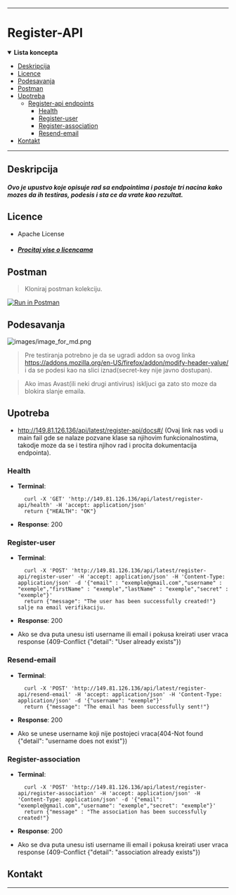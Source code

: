 ___
# Register-API

<details open>

**<summary> Lista koncepta </summary>**

- [Deskripcija](#Deskripcija) 
- [Licence](#Licence)
- [Podesavanja](#Podesavanja)
- [Postman](#Postman)
- [Upotreba](#Upotreba)
  - [Register-api endpoints](#Register-api)    
    - [Health](#Health)
    - [Register-user](#Register-user)
    - [Register-association](#Register-association)
    - [Resend-email](#Resend-email)
- [Kontakt](#Kontakt)
</details>

___

## Deskripcija
##### Ovo je upustvo koje opisuje rad sa endpointima i postoje tri nacina kako mozes da ih testiras, podesis i sta ce da vrate kao rezultat.


## Licence
- Apache License 
- ##### [Procitaj vise o licencama](https://github.com/udomiljubimca/udomiljubimca-register-api/blob/develop/LICENSE)


## Postman
> Kloniraj postman kolekciju.

[![Run in Postman](https://run.pstmn.io/button.svg)](https://god.gw.postman.com/run-collection/aff5aba9dc9daff4ec0f)


## Podesavanja
![images/image_for_md.png](https://github.com/udomiljubimca/udomiljubimca-register-api/blob/fix/README.md/images/image_for_md.png)

> Pre testiranja potrebno je da se ugradi addon sa ovog linka <https://addons.mozilla.org/en-US/firefox/addon/modify-header-value/> i da se podesi kao na slici iznad(secret-key nije javno dostupan).

> Ako imas Avast(ili neki drugi antivirus) iskljuci ga zato sto moze da blokira slanje emaila.


## Upotreba

- <http://149.81.126.136/api/latest/register-api/docs#/> (Ovaj link nas vodi u main fail gde se nalaze pozvane klase sa njihovim funkcionalnostima,
takodje moze da se i testira njihov rad i procita dokumentacija endpointa).


### Health

- **Terminal**: 

        curl -X 'GET' 'http://149.81.126.136/api/latest/register-api/health' -H 'accept: application/json'  
        return {"HEALTH": "OK"}

- **Response**: 200


### Register-user

- **Terminal**: 

        curl -X 'POST' 'http://149.81.126.136/api/latest/register-api/register-user' -H 'accept: application/json' -H 'Content-Type: application/json' -d '{"email" : "exemple@gmail.com","username" : "exemple","firstName" : "exemple","lastName" : "exemple","secret" : "exemple"}'  
        return {"message": "The user has been successfully created!"} salje na email verifikaciju.
        
- **Response**: 200

- Ako se dva puta unesu isti username ili email i pokusa kreirati user vraca response (409-Conflict {"detail": "User already exists"})


### Resend-email

- **Terminal**:

        curl -X 'POST' 'http://149.81.126.136/api/latest/register-api/resend-email' -H 'accept: application/json' -H 'Content-Type: application/json' -d '{"username": "exemple"}'
        return {"message": "The email has been successfully sent!"} 

- **Response**: 200

- Ako se unese username koji nije postojeci vraca(404-Not found {"detail": "username does not exist"})


### Register-association

- **Terminal**: 
        
        curl -X 'POST' 'http://149.81.126.136/api/latest/register-api/register-association' -H 'accept: application/json' -H 'Content-Type: application/json' -d '{"email": "exemple@gmail.com","username": "exemple","secret": "exemple"}'
        return {"message" : "The association has been successfully created!"}

- **Response**: 200

- Ako se dva puta unesu isti username ili email i pokusa kreirati user vraca response (409-Conflict {"detail": "association already exists"})


## Kontakt


___

